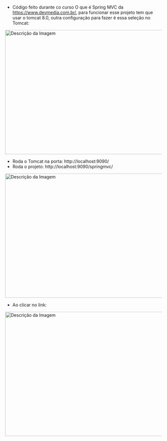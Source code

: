 - Código feito durante co curso O que é Spring MVC da https://www.devmedia.com.br/, para funcionar esse projeto tem que usar o tomcat 8.0, outra configuração para fazer é essa seleção no Tomcat:
<img src="https://github.com/walyson-scarazzati/OqueSpringMVCDevmedia/assets/53382989/4c4a08db-8ddc-4cce-a7f0-c09670235fb9" alt="Descrição da Imagem" width="600" height="400" />

- Roda o Tomcat na porta: http://localhost:9090/
- Roda o projeto: http://localhost:9090/springmvc/
<img src="https://github.com/walyson-scarazzati/OqueSpringMVCDevmedia/assets/53382989/573d9080-ba1e-412c-b428-45eedad70e03" alt="Descrição da Imagem" width="600" height="400" />

- Ao clicar no link:
<img src="https://github.com/walyson-scarazzati/OqueSpringMVCDevmedia/assets/53382989/841bcc96-79bb-4f73-89c1-855eaeff7858" alt="Descrição da Imagem" width="600" height="400" />

